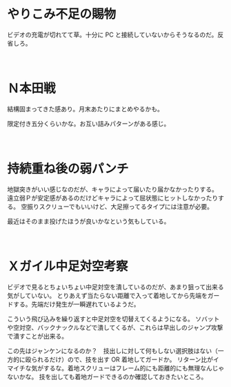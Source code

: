 # やりこみ不足の賜物

ビデオの充電が切れてて草。十分に PC と接続していないからそうなるのだ。反省しろ。

　  
　  


# Ｎ本田戦

結構固まってきた感あり。月末あたりにまとめやるかも。

限定付き五分くらいかな。お互い詰みパターンがある感じ。

　  
　  

# 持続重ね後の弱パンチ

地獄突きがいい感じなのだが、キャラによって届いたり届かなかったりする。
遠立弱Ｐが安定感があるのだけどキャラによって屈状態にヒットしなかったりする。
空振りスクリューでもいいけど、大足擦ってるタイプには注意が必要。

最近はそのまま投げたほうが良いかなという気もしている。

　  
　  

# Ｘガイル中足対空考察

ビデオで見るとちょいちょい中足対空を潰しているのだが、あまり狙って出来る気がしていない。
とりあえず当たらない距離で入って着地してから先端をガードする。先端だけ発生が一瞬遅れているようだ。

こういう飛び込みを繰り返すと中足対空を切替えてくるようになる。
ソバットや空対空、バックナックルなどで潰してくるが、これらは早出しのジャンプ攻撃で潰すことが出来る。

この先はジャンケンになるのか？　技出しに対して何もしない選択肢はない（一方的に殴られるだけ）ので、技を出す OR 着地してガードか。
リターン比がイマイチな気がするな。着地スクリューはフレーム的にも距離的にも無理なんじゃないかな。
技を出しても着地ガードできるのか確認しておきたいところ。
